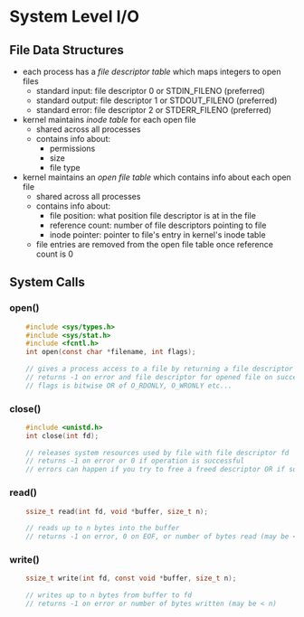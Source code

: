 # System Level I/O

## File Data Structures

- each process has a *file descriptor table* which maps integers to open files
  - standard input: file descriptor 0 or STDIN_FILENO (preferred)
  - standard output: file descriptor 1 or STDOUT_FILENO (preferred)
  - standard error: file descriptor 2 or STDERR_FILENO (preferred)
- kernel maintains *inode table* for each open file
  - shared across all processes
  - contains info about:
    - permissions
    - size
    - file type
- kernel maintains an *open file table* which contains info about each open file
  - shared across all processes
  - contains info about: 
     - file position: what position file descriptor is at in the file
     - reference count: number of file descriptors pointing to file
     - inode pointer: pointer to file's entry in kernel's inode table
  - file entries are removed from the open file table once reference count is 0

## System Calls

### open()
```C
    #include <sys/types.h>
    #include <sys/stat.h>
    #include <fcntl.h>
    int open(const char *filename, int flags);
    
    // gives a process access to a file by returning a file descriptor to it
    // returns -1 on error and file descriptor for opened file on success
    // flags is bitwise OR of O_RDONLY, O_WRONLY etc...
```

### close()
```C
    #include <unistd.h>
    int close(int fd);
    
    // releases system resources used by file with file descriptor fd
    // returns -1 on error or 0 if operation is successful
    // errors can happen if you try to free a freed descriptor OR if something interrupts operation
```

### read()
```C
    ssize_t read(int fd, void *buffer, size_t n);
    
    // reads up to n bytes into the buffer
    // returns -1 on error, 0 on EOF, or number of bytes read (may be < n)
```

### write()
```C
    ssize_t write(int fd, const void *buffer, size_t n);
    
    // writes up to n bytes from buffer to fd
    // returns -1 on error or number of bytes written (may be < n)
```